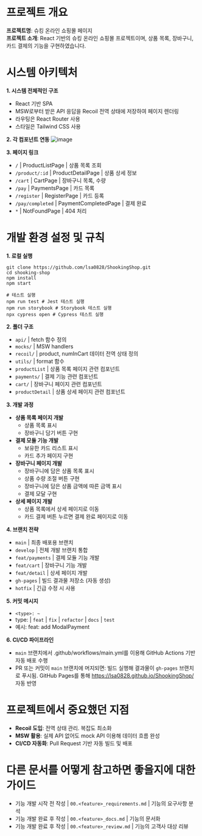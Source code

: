 # 프로젝트 개요
**프로젝트명**: 슈킹 온라인 쇼핑몰 페이지<br>
**프로젝트 소개**: React 기반의 슈킹 온라인 쇼핑몰 프로젝트이며, 상품 목록, 장바구니, 카드 결제의 기능을 구현하였습니다. 

# 시스템 아키텍처
**1. 시스템 전체적인 구조**
- React 기반 SPA
- MSW로부터 받은 API 응답을 Recoil 전역 상태에 저장하여 페이지 렌더링
- 라우팅은 React Router 사용
- 스타일은 Tailwind CSS 사용


**2. 각 컴포넌트 연동**
![image](https://github.com/user-attachments/assets/232e150e-b063-463c-a59b-48b943bfac21)


**3. 페이지 링크**
- `/` | ProductListPage | 상품 목록 조회
- `/product/:id` | ProductDetailPage | 상품 상세 정보
- `/cart` | CartPage | 장바구니 목록, 수량
- `/pay` | PaymentsPage | 카드 목록
- `/register` | RegisterPage | 카드 등록
- `/pay/completed` | PaymentCompletedPage | 결제 완료
- `*` | NotFoundPage | 404 처리

# 개발 환경 설정 및 규칙
**1. 로컬 실행**<br>
```
git clone https://github.com/lsa0828/ShookingShop.git
cd shooking-shop
npm install
npm start

# 테스트 실행
npm run test # Jest 테스트 실행
npm run storybook # Storybook 테스트 실행
npx cypress open # Cypress 테스트 실행
```

**2. 폴더 구조**
- `api/` | fetch 함수 정의
- `mocks/` | MSW handlers
- `recoil/` | product, numInCart 데이터 전역 상태 정의
- `utils/` | format 함수
- `productList` | 상품 목록 페이지 관련 컴포넌트
- `payments/` | 결제 기능 관련 컴포넌트
- `cart/` | 장바구니 페이지 관련 컴포넌트
- `productDetail` | 상품 상세 페이지 관련 컴포넌트

**3. 개발 과정**
- **상품 목록 페이지 개발**
  - 상품 목록 표시
  - 장바구니 담기 버튼 구현
- **결제 모듈 기능 개발**
  - 보유한 카드 리스트 표시
  - 카드 추가 페이지 구현
- **장바구니 페이지 개발**
  - 장바구니에 담은 상품 목록 표시
  - 상품 수량 조절 버튼 구현
  - 장바구니에 담은 상품 금액에 따른 금액 표시
  - 결제 모달 구현
- **상세 페이지 개발**
  - 상품 목록에서 상세 페이지로 이동
  - 카드 결제 버튼 누르면 결제 완료 페이지로 이동

**4. 브랜치 전략**<br>
- `main` | 최종 배포용 브랜치
- `develop` | 전체 개발 브랜치 통합
- `feat/payments` | 결제 모듈 기능 개발
- `feat/cart` | 장바구니 기능 개발
- `feat/detail` | 상세 페이지 개발
- `gh-pages` | 빌드 결과물 저장소 (자동 생성)
- `hotfix` | 긴급 수정 시 사용

**5. 커밋 메시지**<br>
- `<type>: ~`
- type: | `feat` | `fix` | `refactor` | `docs` | `test`
- 예시: feat: add ModalPayment

**6. CI/CD 파이프라인**
- `main` 브랜치에서 .github/workflows/main.yml를 이용해 GitHub Actions 기반 자동 배포 수행
- PR 또는 커밋이 `main` 브랜치에 머지되면: 빌드 실행해 결과물이 `gh-pages` 브랜치로 푸시됨. GitHub Pages를 통해 https://lsa0828.github.io/ShookingShop/ 자동 반영

# 프로젝트에서 중요했던 지점
- **Recoil 도입**: 전역 상태 관리. 복잡도 최소화
- **MSW 활용**: 실제 API 없어도 mock API 이용해 데이터 흐름 완성
- **CI/CD 자동화**: Pull Request 기반 자동 빌드 및 배포

# 다른 문서를 어떻게 참고하면 좋을지에 대한 가이드
- 기능 개발 시작 전 작성 | `00.<feature>_requirements.md` | 기능의 요구사항 분석
- 기능 개발 완료 후 작성 | `00.<feature>_docs.md` | 기능의 문서화
- 기능 개발 완료 후 작성 | `00.<feature>_review.md` | 기능의 고객사 대상 리뷰
